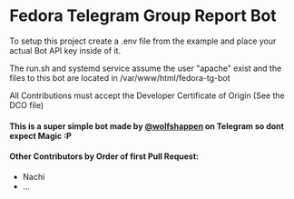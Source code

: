 # Fedora Telegram Group Report Bot

To setup this project create a .env file from the example and place your actual
Bot API key inside of it.

The run.sh and systemd service assume the user "apache" exist and the files to
this bot are located in /var/www/html/fedora-tg-bot

All Contributions must accept the Developer Certificate of Origin (See the DCO file)


#### This is a super simple bot made by [@wolfshappen](https://t.me/wolfshappen) on Telegram so dont expect Magic :P


#### Other Contributors by Order of first Pull Request:
 * Nachi
 * ...
